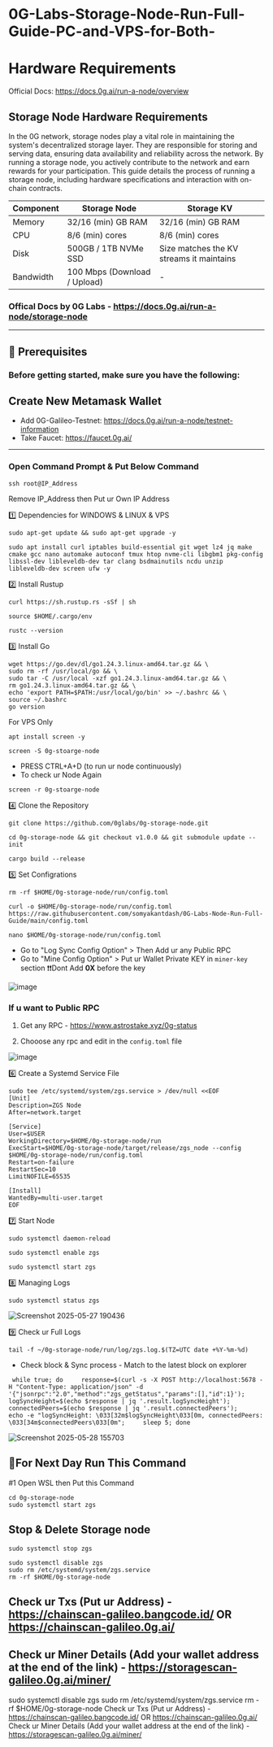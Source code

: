 # 0G-Labs-Storage-Node-Run-Full-Guide-PC-and-VPS-for-Both-

# Hardware Requirements 

Official Docs: https://docs.0g.ai/run-a-node/overview

## Storage Node Hardware Requirements 

In the 0G network, storage nodes play a vital role in maintaining the system's decentralized storage layer. They are responsible for storing and serving data, ensuring data availability and reliability across the network. By running a storage node, you actively contribute to the network and earn rewards for your participation.
This guide details the process of running a storage node, including hardware specifications and interaction with on-chain contracts.

| Component | Storage Node | Storage KV |
|-----------|--------------|------------|
| Memory    | 32/16 (min) GB RAM    | 32/16 (min) GB RAM   |
| CPU       | 8/6 (min) cores      | 8/6 (min) cores    |
| Disk      | 500GB / 1TB NVMe SSD | Size matches the KV streams it maintains |
| Bandwidth | 100 Mbps (Download / Upload) | - |
### Offical Docs by 0G Labs - https://docs.0g.ai/run-a-node/storage-node

----

## 🧰 Prerequisites
### Before getting started, make sure you have the following:
	
Create New Metamask Wallet
-------
 * Add 0G-Galileo-Testnet: https://docs.0g.ai/run-a-node/testnet-information
 * Take Faucet: https://faucet.0g.ai/

---

### Open Command Prompt & Put Below Command
```
ssh root@IP_Address
```
Remove IP_Address then Put ur Own IP Address

1️⃣ Dependencies for WINDOWS & LINUX & VPS
```
sudo apt-get update && sudo apt-get upgrade -y
```
```
sudo apt install curl iptables build-essential git wget lz4 jq make cmake gcc nano automake autoconf tmux htop nvme-cli libgbm1 pkg-config libssl-dev libleveldb-dev tar clang bsdmainutils ncdu unzip libleveldb-dev screen ufw -y
```

2️⃣ Install Rustup
```
curl https://sh.rustup.rs -sSf | sh
```
```
source $HOME/.cargo/env
```
```
rustc --version
```


3️⃣ Install Go
```
wget https://go.dev/dl/go1.24.3.linux-amd64.tar.gz && \
sudo rm -rf /usr/local/go && \
sudo tar -C /usr/local -xzf go1.24.3.linux-amd64.tar.gz && \
rm go1.24.3.linux-amd64.tar.gz && \
echo 'export PATH=$PATH:/usr/local/go/bin' >> ~/.bashrc && \
source ~/.bashrc
go version
```

For VPS Only
```
apt install screen -y
```
```
screen -S 0g-stoarge-node
```
- PRESS CTRL+A+D (to run ur node continuously)
- To check ur Node Again
```
screen -r 0g-stoarge-node
```

4️⃣ Clone the Repository
```
git clone https://github.com/0glabs/0g-storage-node.git
```
```
cd 0g-storage-node && git checkout v1.0.0 && git submodule update --init
```
```
cargo build --release
```

5️⃣ Set Configrations
```
rm -rf $HOME/0g-storage-node/run/config.toml
```
```
curl -o $HOME/0g-storage-node/run/config.toml https://raw.githubusercontent.com/somyakantdash/0G-Labs-Node-Run-Full-Guide/main/config.toml
```
```
nano $HOME/0g-storage-node/run/config.toml
```

* Go to "Log Sync Config Option" > Then Add ur any Public RPC
* Go to "Mine Config Option" > Put ur Wallet Private KEY in `miner-key` section ❗❗Dont Add **0X** before the key

![image](https://github.com/user-attachments/assets/a513812f-177e-4a74-83a9-1548c98f4556)

### If u want to Public RPC

1. Get any RPC - https://www.astrostake.xyz/0g-status

2. Chooose any rpc and edit in the `config.toml` file

![image](https://github.com/user-attachments/assets/44b682a5-45ce-4fc8-8c3a-7f2355f3b9ac)


6️⃣ Create a Systemd Service File
```
sudo tee /etc/systemd/system/zgs.service > /dev/null <<EOF
[Unit]
Description=ZGS Node
After=network.target

[Service]
User=$USER
WorkingDirectory=$HOME/0g-storage-node/run
ExecStart=$HOME/0g-storage-node/target/release/zgs_node --config $HOME/0g-storage-node/run/config.toml
Restart=on-failure
RestartSec=10
LimitNOFILE=65535

[Install]
WantedBy=multi-user.target
EOF
```

7️⃣ Start Node
```
sudo systemctl daemon-reload
```
```
sudo systemctl enable zgs
```
```
sudo systemctl start zgs
```


8️⃣ Managing Logs
```
sudo systemctl status zgs
```

![Screenshot 2025-05-27 190436](https://github.com/user-attachments/assets/3b01ab3f-8d43-43b3-9bf1-b2a8e870e1fe)


9️⃣ Check ur Full Logs
```
tail -f ~/0g-storage-node/run/log/zgs.log.$(TZ=UTC date +%Y-%m-%d)
```

* Check block & Sync process - Match to the latest block on explorer

```
 while true; do     response=$(curl -s -X POST http://localhost:5678 -H "Content-Type: application/json" -d '{"jsonrpc":"2.0","method":"zgs_getStatus","params":[],"id":1}');     logSyncHeight=$(echo $response | jq '.result.logSyncHeight');     connectedPeers=$(echo $response | jq '.result.connectedPeers');     echo -e "logSyncHeight: \033[32m$logSyncHeight\033[0m, connectedPeers: \033[34m$connectedPeers\033[0m";     sleep 5; done
```

![Screenshot 2025-05-28 155703](https://github.com/user-attachments/assets/ab97078b-2c2a-4328-aace-bc94982ab802)

## 🔶For Next Day Run This Command

#1 Open WSL then Put this Command 
```
cd 0g-storage-node
sudo systemctl start zgs
```

## Stop & Delete Storage node
```
sudo systemctl stop zgs
```
```
sudo systemctl disable zgs
sudo rm /etc/systemd/system/zgs.service
rm -rf $HOME/0g-storage-node
```

## Check ur Txs (Put ur Address) - https://chainscan-galileo.bangcode.id/ OR https://chainscan-galileo.0g.ai/

## Check ur Miner Details (Add your wallet address at the end of the link) - https://storagescan-galileo.0g.ai/miner/
sudo systemctl disable zgs
sudo rm /etc/systemd/system/zgs.service
rm -rf $HOME/0g-storage-node
Check ur Txs (Put ur Address) - https://chainscan-galileo.bangcode.id/ OR https://chainscan-galileo.0g.ai/
Check ur Miner Details (Add your wallet address at the end of the link) - https://storagescan-galileo.0g.ai/miner/

